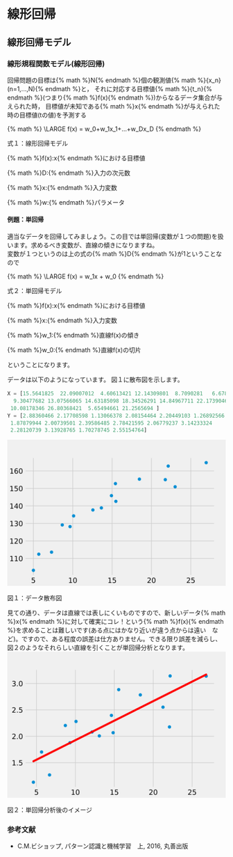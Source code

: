 # 線形回帰
## 線形回帰モデル
### 線形規程関数モデル(線形回帰)
回帰問題の目標は{% math %}N{% endmath %}個の観測値{% math %}\{x_n\}(n=1,...,N){% endmath %}と， それに対応する目標値{% math %}\{t_n\}{% endmath %}(つまり{% math %}f(x){% endmath %})からなるデータ集合が与えられた時， 目標値が未知である{% math %}x{% endmath %}が与えられた時の目標値(tの値)を予測する

{% math %}
\LARGE f(x) = w_0+w_1x_1+...+w_Dx_D
{% endmath %}
<div class="align-center">
    <p>式１：線形回帰モデル</p>
    <p>{% math %}f(x):x{% endmath %}における目標値</p>
    <p>{% math %}D:{% endmath %}入力の次元数</p>
    <p>{% math %}x:{% endmath %}入力変数</p>
    <p>{% math %}w:{% endmath %}パラメータ</p>
</div>

#### 例題：単回帰
適当なデータを回帰してみましょう。この目では単回帰(変数が１つの問題)を扱います。求めるべき変数が、直線の傾きになりますね。  
変数が１つというのは上の式の{% math %}D{% endmath %}が1ということなので

{% math %}
\LARGE f(x) = w_1x + w_0
{% endmath %}
<div class="align-center">
    <p>式２：単回帰モデル</p>
    <p>{% math %}f(x):x{% endmath %}における目標値</p>
    <p>{% math %}x:{% endmath %}入力変数</p>
    <p>{% math %}w_1:{% endmath %}直線f(x)の傾き</p>
    <p>{% math %}w_0:{% endmath %}直線f(x)の切片</p>
</div>

ということになります。  

データは以下のようになっています。
図１に散布図を示します。
```python
X = [15.5641825  22.09007012  4.60613421 12.14309801  8.7090281   6.67849749
  9.30477682 13.07566065 14.63185098 18.34526291 14.84967711 22.17390462
 10.08178346 26.80368421  5.65494661 21.2565694 ]
Y = [2.88360466 2.17708598 1.13066378 2.08154464 2.20449103 1.26892566
 1.87879944 2.00739501 2.39586485 2.78421595 2.06779237 3.14233324
 2.28120739 3.13928765 1.70278745 2.55154764]
```

<div class="align-center">
    <img src='../assets/algorithm/linear_regression_00.svg' class="full-width-img">
    <p class="figure-disc">図１：データ散布図</p>
</div>
見ての通り、データは直線では表しにくいものですので、新しいデータ{% math %}x{% endmath %}に対して確実にコレ！という{% math %}f(x){% endmath %}を求めることは難しいです(ある点にはかなり近いが違う点からは遠い　など)。ですので、ある程度の誤差は仕方ありません。できる限り誤差を減らし、図２のようなそれらしい直線を引くことが単回帰分析となります。
<div class="align-center">
    <img src='../assets/algorithm/linear_regression_01.svg' class="full-width-img">
    <p class="figure-disc">図２：単回帰分析後のイメージ</p>
</div>

### 参考文献
- C.M.ビショップ, パターン認識と機械学習　上, 2016, 丸善出版
